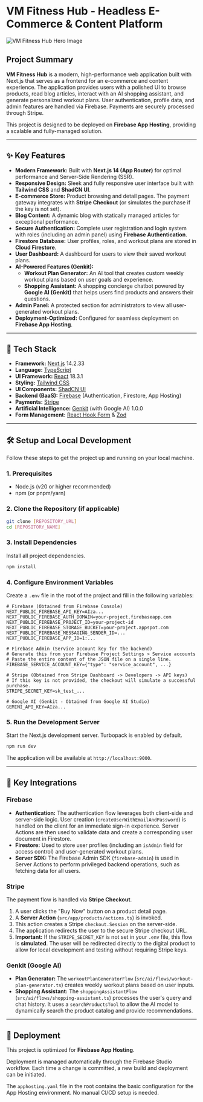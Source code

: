 # VM Fitness Hub - Headless E-Commerce & Content Platform

![VM Fitness Hub Hero Image](https://images.unsplash.com/photo-1586323289103-e309634e2a1b?crop=entropy&cs=tinysrgb&fit=max&fm=jpg&ixid=M3w3NDE5ODJ8MHwxfHNlYXJjaHw5fHxmaXRuZXNzJTIwd29tYW58ZW58MHx8fHwxNzU5NzY3MDA5fDA&ixlib=rb-4.1.0&q=80&w=1080)

## Project Summary

**VM Fitness Hub** is a modern, high-performance web application built with Next.js that serves as a frontend for an e-commerce and content experience. The application provides users with a polished UI to browse products, read blog articles, interact with an AI shopping assistant, and generate personalized workout plans. User authentication, profile data, and admin features are handled via Firebase. Payments are securely processed through Stripe.

This project is designed to be deployed on **Firebase App Hosting**, providing a scalable and fully-managed solution.

---

## ✨ Key Features

- **Modern Framework:** Built with **Next.js 14 (App Router)** for optimal performance and Server-Side Rendering (SSR).
- **Responsive Design:** Sleek and fully responsive user interface built with **Tailwind CSS** and **ShadCN UI**.
- **E-commerce Store:** Product browsing and detail pages. The payment gateway integrates with **Stripe Checkout** (or simulates the purchase if the key is not set).
- **Blog Content:** A dynamic blog with statically managed articles for exceptional performance.
- **Secure Authentication:** Complete user registration and login system with roles (including an admin panel) using **Firebase Authentication**.
- **Firestore Database:** User profiles, roles, and workout plans are stored in **Cloud Firestore**.
- **User Dashboard:** A dashboard for users to view their saved workout plans.
- **AI-Powered Features (Genkit):**
    - **Workout Plan Generator:** An AI tool that creates custom weekly workout plans based on user goals and experience.
    - **Shopping Assistant:** A shopping concierge chatbot powered by **Google AI (Genkit)** that helps users find products and answers their questions.
- **Admin Panel:** A protected section for administrators to view all user-generated workout plans.
- **Deployment-Optimized:** Configured for seamless deployment on **Firebase App Hosting**.

---

## 🚀 Tech Stack

- **Framework:** [Next.js](https://nextjs.org/) 14.2.33
- **Language:** [TypeScript](https://www.typescriptlang.org/)
- **UI Framework:** [React](https://reactjs.org/) 18.3.1
- **Styling:** [Tailwind CSS](https://tailwindcss.com/)
- **UI Components:** [ShadCN UI](https://ui.shadcn.com/)
- **Backend (BaaS):** [Firebase](https://firebase.google.com/) (Authentication, Firestore, App Hosting)
- **Payments:** [Stripe](https://stripe.com/)
- **Artificial Intelligence:** [Genkit](https://firebase.google.com/docs/genkit) (with Google AI) 1.0.0
- **Form Management:** [React Hook Form](https://react-hook-form.com/) & [Zod](https://zod.dev/)

---

## 🛠️ Setup and Local Development

Follow these steps to get the project up and running on your local machine.

### 1. Prerequisites

- Node.js (v20 or higher recommended)
- npm (or pnpm/yarn)

### 2. Clone the Repository (if applicable)

```bash
git clone [REPOSITORY_URL]
cd [REPOSITORY_NAME]
```

### 3. Install Dependencies

Install all project dependencies.

```bash
npm install
```

### 4. Configure Environment Variables

Create a `.env` file in the root of the project and fill in the following variables:

```plaintext
# Firebase (Obtained from Firebase Console)
NEXT_PUBLIC_FIREBASE_API_KEY=AIza...
NEXT_PUBLIC_FIREBASE_AUTH_DOMAIN=your-project.firebaseapp.com
NEXT_PUBLIC_FIREBASE_PROJECT_ID=your-project-id
NEXT_PUBLIC_FIREBASE_STORAGE_BUCKET=your-project.appspot.com
NEXT_PUBLIC_FIREBASE_MESSAGING_SENDER_ID=...
NEXT_PUBLIC_FIREBASE_APP_ID=1:...

# Firebase Admin (Service account key for the backend)
# Generate this from your Firebase Project Settings > Service accounts
# Paste the entire content of the JSON file on a single line.
FIREBASE_SERVICE_ACCOUNT_KEY={"type": "service_account", ...}

# Stripe (Obtained from Stripe Dashboard -> Developers -> API keys)
# If this key is not provided, the checkout will simulate a successful purchase.
STRIPE_SECRET_KEY=sk_test_...

# Google AI (Genkit - Obtained from Google AI Studio)
GEMINI_API_KEY=AIza...
```

### 5. Run the Development Server

Start the Next.js development server. Turbopack is enabled by default.

```bash
npm run dev
```

The application will be available at `http://localhost:9000`.

---

## 🔧 Key Integrations

### Firebase

- **Authentication:** The authentication flow leverages both client-side and server-side logic. User creation (`createUserWithEmailAndPassword`) is handled on the client for an immediate sign-in experience. Server Actions are then used to validate data and create a corresponding user document in Firestore.
- **Firestore:** Used to store user profiles (including an `isAdmin` field for access control) and user-generated workout plans.
- **Server SDK:** The Firebase Admin SDK (`firebase-admin`) is used in Server Actions to perform privileged backend operations, such as fetching data for all users.

### Stripe

The payment flow is handled via **Stripe Checkout**.
1.  A user clicks the "Buy Now" button on a product detail page.
2.  A **Server Action** (`src/app/products/actions.ts`) is invoked.
3.  This action creates a Stripe `checkout.Session` on the server-side.
4.  The application redirects the user to the secure Stripe checkout URL.
5.  **Important:** If the `STRIPE_SECRET_KEY` is not set in your `.env` file, this flow is **simulated**. The user will be redirected directly to the digital product to allow for local development and testing without requiring Stripe keys.

### Genkit (Google AI)

- **Plan Generator:** The `workoutPlanGeneratorFlow` (`src/ai/flows/workout-plan-generator.ts`) creates weekly workout plans based on user inputs.
- **Shopping Assistant:** The `shoppingAssistantFlow` (`src/ai/flows/shopping-assistant.ts`) processes the user's query and chat history. It uses a `searchProductsTool` to allow the AI model to dynamically search the product catalog and provide recommendations.

---

## 🚀 Deployment

This project is optimized for **Firebase App Hosting**.

Deployment is managed automatically through the Firebase Studio workflow. Each time a change is committed, a new build and deployment can be initiated.

The `apphosting.yaml` file in the root contains the basic configuration for the App Hosting environment. No manual CI/CD setup is needed.
